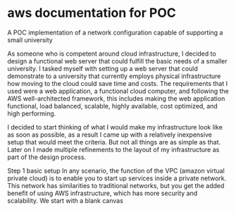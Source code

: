 # aws documentation for POC
A POC implementation of a network configuration capable of supporting a small university

As someone who is competent around cloud infrastructure, I decided to design a functional web server that could fulfill the basic needs of a smaller university. I tasked myself with setting up a web server that could demonstrate to a university that currently employs physical infrastructure how moving to the cloud could save time and costs. The requirements that I used were a web application, a functional cloud computer, and following the AWS well-architected framework, this includes making the web application functional, load balanced, scalable, highly available, cost optimized, and high performing.

 I decided to start thinking of what I would make my infrastructure look like as soon as possible, as a result I came up with a relatively inexpensive setup that would meet the criteria. But not all things are as simple as that. Later on I made multiple refinements to the layout of my infrastructure as part of the design process.

Step 1 basic setup
In any scenario, the function of the VPC (amazon virtual private cloud) is to enable you to start up services inside a private network. This network has similarities to traditional networks, but you get the added benefit of using AWS infrastructure, which has more security and scalability.
We start with a blank canvas
